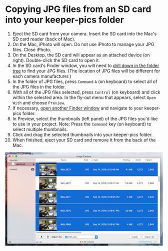 # Copying JPG files from an SD card into your keeper-pics folder

1. Eject the SD card from your camera. Insert the SD card into the Mac's SD card reader \(back of Mac\).
2. On the Mac, iPhoto will open. Do not use iPhoto to manage your JPG files. Close iPhoto.
3. On the Desktop, the SD card will appear as an attached device \(on right\). Double-click the SD card to open it. 
4. In the SD card's Finder window, you will need to [drill down in the folder tree](https://jjloomis.gitbooks.io/file-and-folder-management/content/navigating-folder-tree.html) to find your JPG files. \(The location of JPG files will be different for each camera manufacturer.\) 
5. In the folder of JPG files, press `Command`  `A` \(on keyboard\) to select all of the JPG files in the folder. 
6. With all of the JPG files selected, press `Control` \(on keyboard\) and click within the selected area. In the fly-out menu that appears, select `Open With` and choose `Preview`.
7. If necessary, [open another Finder window](https://jjloomis.gitbooks.io/file-and-folder-management/content/opening-multiple-finder-windows.html) and navigate to your keeper-pics folder.
8. In Preview, select the thumbnails \(left panel\) of the JPG files you'd like to use in your project. Note: Press the `Command` key \(on keyboard\) to select multiple thumbnails.
9. Click and drag the selected thumbnails into your keeper-pics folder. 
10. When finished, eject your SD card and remove it from the back of the Mac.

![Using Image Capture to copy JPG files from an SD card to keeper-pics folder.](/assets/soundslides-copying-jpg-files-from-sd-card.png)
